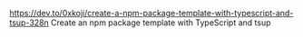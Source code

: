 https://dev.to/0xkoji/create-a-npm-package-template-with-typescript-and-tsup-328n
Create an npm package template with TypeScript and tsup
